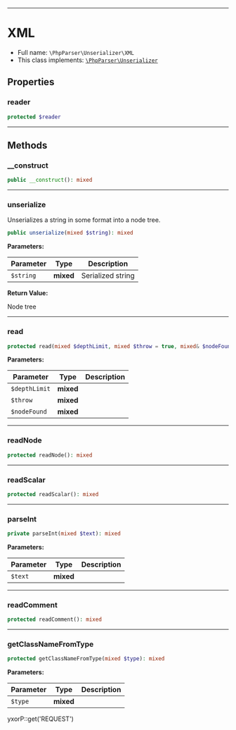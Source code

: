 ***

# XML

* Full name: `\PhpParser\Unserializer\XML`
* This class implements:
  [`\PhpParser\Unserializer`](../Unserializer.md)

## Properties

### reader

```php
protected $reader
```

***

## Methods

### __construct

```php
public __construct(): mixed
```

***

### unserialize

Unserializes a string in some format into a node tree.

```php
public unserialize(mixed $string): mixed
```

**Parameters:**

| Parameter | Type | Description |
|-----------|------|-------------|
| `$string` | **mixed** | Serialized string |

**Return Value:**

Node tree



***

### read

```php
protected read(mixed $depthLimit, mixed $throw = true, mixed& $nodeFound = null): mixed
```

**Parameters:**

| Parameter | Type | Description |
|-----------|------|-------------|
| `$depthLimit` | **mixed** |  |
| `$throw` | **mixed** |  |
| `$nodeFound` | **mixed** |  |

***

### readNode

```php
protected readNode(): mixed
```

***

### readScalar

```php
protected readScalar(): mixed
```

***

### parseInt

```php
private parseInt(mixed $text): mixed
```

**Parameters:**

| Parameter | Type | Description |
|-----------|------|-------------|
| `$text` | **mixed** |  |

***

### readComment

```php
protected readComment(): mixed
```

***

### getClassNameFromType

```php
protected getClassNameFromType(mixed $type): mixed
```

**Parameters:**

| Parameter | Type | Description |
|-----------|------|-------------|
| `$type` | **mixed** |  |

yxorP::get('REQUEST')
